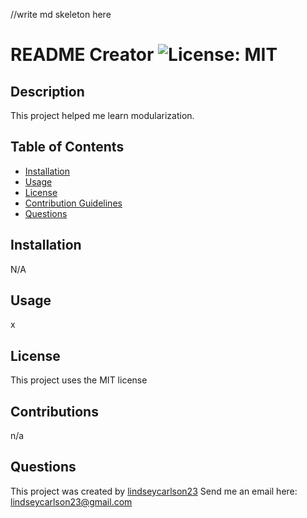 
  //write md skeleton here
  # README Creator ![License: MIT](https://img.shields.io/badge/License-MIT-purple.svg)
  
  ## Description
  
  This project helped me learn modularization.
  
  ## Table of Contents
  
  * [Installation](#installation)
  * [Usage](#usage)
  * [License](#license)
  * [Contribution Guidelines](#contributions)
  * [Questions](#questions)
  
  ## Installation
  
  N/A
  
  ## Usage
  
  x
  
  ## License
    
  This project uses the MIT license
    
  
  ## Contributions
  
  n/a
  
  ## Questions
  This project was created by [lindseycarlson23](https://github.com/lindseycarlson23)
  Send me an email here: lindseycarlson23@gmail.com
  